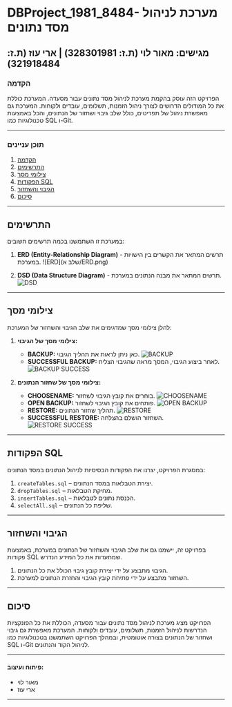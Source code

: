 # DBProject_1981_8484- מערכת לניהול מסד נתונים

## מגישים: מאור לוי (ת.ז: 328301981) | ארי עוז (ת.ז: 321918484)

### הקדמה
הפרויקט הזה עוסק בהקמת מערכת לניהול מסד נתונים עבור מסעדה. המערכת כוללת את כל המודולים הדרושים לצורך ניהול הזמנות, תשלומים, עובדים ולקוחות. המערכת גם מאפשרת ניהול של תפריטים, כולל שלב גיבוי ושחזור של הנתונים, והכל באמצעות טכנולוגיות כמו SQL ו-Git.

---

### תוכן עניינים
1. [הקדמה](#הקדמה)
2. [התרשימים](#התרשימים)
3. [צילומי מסך](#צילומי-מסך)
4. [הפקודות SQL](#הפקודות-sql)
5. [הגיבוי והשחזור](#הגיבוי-והשחזור)
6. [סיכום](#סיכום)

---

## התרשימים
במערכת זו השתמשנו בכמה תרשימים חשובים:

1. **ERD (Entity-Relationship Diagram)** - תרשים המתאר את הקשרים בין הישויות במערכת.
   ![ERD](שלב א/ERD.png)

2. **DSD (Data Structure Diagram)** - תרשים המתאר את מבנה הנתונים במערכת.
   ![DSD](DSD.png)

---

## צילומי מסך
להלן צילומי מסך שמדגימים את שלב הגיבוי והשחזור של המערכת:

1. **צילומי מסך של הגיבוי:**
   - **BACKUP:** כאן ניתן לראות את תהליך הגיבוי.
     ![BACKUP](BACKUP.png)
   - **SUCCESSFUL BACKUP:** לאחר ביצוע הגיבוי, המסך מראה שהגיבוי הצליח.
     ![BACKUP SUCCESS](BACKUPSECCESS.png)

2. **צילומי מסך של שחזור הנתונים:**
   - **CHOOSENAME:** בוחרים את קובץ הגיבוי לשחזור.
     ![CHOOSENAME](CHOOSENAME.png)
   - **OPEN BACKUP:** פותחים את קובץ הגיבוי לשחזור.
     ![OPEN BACKUP](OPENBACKUP.png)
   - **RESTORE:** תהליך שחזור הנתונים.
     ![RESTORE](RESTORE.png)
   - **SUCCESSFUL RESTORE:** השחזור הושלם בהצלחה.
     ![RESTORE SUCCESS](RESTORESUCSSES.png)

---

## הפקודות SQL
במסגרת הפרויקט, יצרנו את הפקודות הבסיסיות לניהול הנתונים במסד הנתונים:
1. `createTables.sql` – יצירת הטבלאות במסד הנתונים.
2. `dropTables.sql` – מחיקת הטבלאות.
3. `insertTables.sql` – הכנסת נתונים לטבלאות.
4. `selectAll.sql` – שליפת כל הנתונים.

---

## הגיבוי והשחזור
בפרויקט זה, יישמנו גם את שלב הגיבוי והשחזור של הנתונים במערכת, באמצעות פקודות SQL שמתעדות את כל המידע הנדרש.

1. הגיבוי מתבצע על ידי יצירת קובץ גיבוי הכולל את כל הנתונים.
2. השחזור מתבצע על ידי פתיחת קובץ הגיבוי והחזרת הנתונים למערכת.

---

## סיכום
הפרויקט מציג מערכת לניהול מסד נתונים עבור מסעדה, הכוללת את כל הפונקציות הנדרשות לניהול הזמנות, תשלומים, עובדים ולקוחות. המערכת מאפשרת גם גיבוי ושחזור של הנתונים בצורה אוטומטית, ובמהלך הפרויקט השתמשנו בטכנולוגיות כמו SQL ו-Git לניהול הקוד והנתונים.

---

#### פיתוח ועיצוב:
- מאור לוי
- ארי עוז

---
